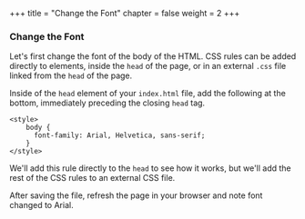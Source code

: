 +++
title = "Change the Font"
chapter = false
weight = 2
+++

### Change the Font

Let's first change the font of the body of the HTML. CSS rules can be added directly to elements, inside the `head` of the page, or in an external `.css` file linked from the `head` of the page.

Inside of the `head` element of your `index.html` file, add the following at the bottom, immediately preceding the closing `head` tag.

```
<style>
    body {
      font-family: Arial, Helvetica, sans-serif;
    }
</style>
```

We'll add this rule directly to the `head` to see how it works, but we'll add the rest of the CSS rules to an external CSS file.

After saving the file, refresh the page in your browser and note font changed to Arial.
